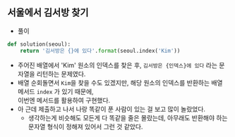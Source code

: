 ## 서울에서 김서방 찾기    
- 풀이   

```python   
def solution(seoul):
    return '김서방은 {}에 있다'.format(seoul.index('Kim'))
```    
- 주어진 배열에서 'Kim' 원소의 인덱스를 찾은 후, `김서방은 {인덱스}에 있다` 라는 문자열을 리턴하는 문제였다.    
- 배열 순회돌면서 `Kim`을 찾을 수도 있겠지만, 해당 원소의 인덱스를 반환하는 배열 메서드 `index` 가 있기 때문에,     
  이번엔 메서드를 활용하여 구현했다.    
- 아 근데 제출하고 나서 나랑 똑같이 푼 사람이 있는 걸 보고 많이 놀랐었다.      
  - 생각하는게 비슷해도 모든게 다 똑같을 줄은 몰랐는데, 아무래도 반환해야 하는 문자열 형식이 정해져 있어서 그런 것 같았다.   

 
